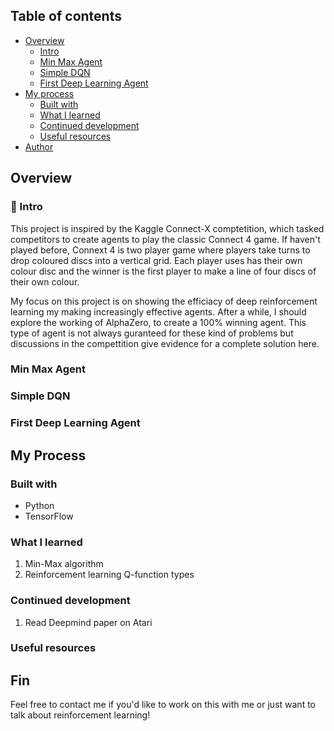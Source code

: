 
## Table of contents

- [Overview](#overview)
  - [Intro](#intro)
  - [Min Max Agent](#min-max-agent)
  - [Simple DQN](#simple-dqn)
  - [First Deep Learning Agent](#first-deep-learning-agent)
- [My process](#my-process)
  - [Built with](#built-with)
  - [What I learned](#what-i-learned)
  - [Continued development](#continued-development)
  - [Useful resources](#useful-resources)
- [Author](#author)

## Overview

### :bug: Intro

This project is inspired by the Kaggle Connect-X comptetition, which tasked competitors to create agents to play the classic Connect 4 game. 
If haven't played before, Connext 4 is two player game where players take turns to drop coloured discs into a vertical grid. Each player uses has their own colour disc and the winner is the first player to make a line of four discs of their own colour. 




























My focus on this project is on showing the efficiacy of deep reinforcement learning my making increasingly effective agents. After a while, I should explore the working of AlphaZero, to create a 100% winning agent. This type of agent is not always guranteed for these kind of problems but discussions in the compettition give evidence for a complete solution here.  

### Min Max Agent

### Simple DQN 

### First Deep Learning Agent


##  My Process

### Built with

- Python
- TensorFlow


### What I learned

1. Min-Max algorithm 
2. Reinforcement learning Q-function types

### Continued development

1. Read Deepmind paper on Atari

### Useful resources

## Fin
Feel free to contact me if you'd like to work on this with me or just want to talk about reinforcement learning!


